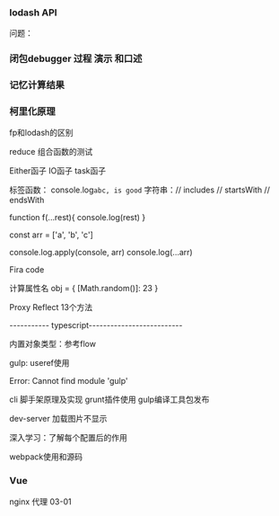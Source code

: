 ### lodash API
问题：
### 闭包debugger 过程 演示 和口述
### 记忆计算结果
### 柯里化原理

fp和lodash的区别

reduce
组合函数的测试

Either函子
IO函子
task函子

标签函数： console.log`abc, is good`
字符串：// includes 
// startsWith
// endsWith

function f(...rest){
    console.log(rest)
}

const arr = ['a', 'b', 'c']

console.log.apply(console, arr)
console.log(...arr)

Fira code

计算属性名 
obj = {
    [Math.random()]: 23
}

Proxy
Reflect 13个方法

   ----------- typescript--------------------------

   内置对象类型：参考flow

   gulp: useref使用

   Error: Cannot find module 'gulp'

   cli 脚手架原理及实现
   grunt插件使用
   gulp编译工具包发布

   dev-server 加载图片不显示

   深入学习：了解每个配置后的作用

webpack使用和源码

### Vue
nginx 代理 03-01

